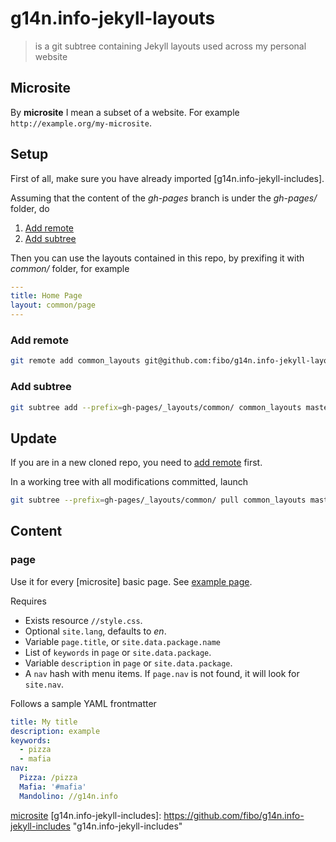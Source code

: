 # g14n.info-jekyll-layouts

> is a git subtree containing Jekyll layouts used across my personal website

## Microsite

By **microsite** I mean a subset of a website. For example `http://example.org/my-microsite`.

## Setup

First of all, make sure you have already imported [g14n.info-jekyll-includes].

Assuming that the content of the *gh-pages* branch is under the *gh-pages/* folder, do

1. [Add remote](#add-remote)
2. [Add subtree](#add-subtree)

Then you can use the layouts contained in this repo, by prexifing it with
*common/* folder, for example

```yaml
---
title: Home Page
layout: common/page
---
```

### Add remote

```bash
git remote add common_layouts git@github.com:fibo/g14n.info-jekyll-layouts.git
```

### Add subtree

```bash
git subtree add --prefix=gh-pages/_layouts/common/ common_layouts master
```

## Update

If you are in a new cloned repo, you need to [add remote](#add-remote) first.

In a working tree with all modifications committed, launch

```bash
git subtree --prefix=gh-pages/_layouts/common/ pull common_layouts master
```

## Content

### page

Use it for every [microsite] basic page. See [example page](http://g14n.info/templates/page/).

Requires

* Exists resource `//style.css`.
* Optional `site.lang`, defaults to *en*.
* Variable `page.title`, or `site.data.package.name`
* List of `keywords` in `page` or `site.data.package`.
* Variable `description` in `page` or `site.data.package`.
* A `nav` hash with menu items. If `page.nav` is not found, it will look for `site.nav`.

Follows a sample YAML frontmatter

```yaml
title: My title
description: example
keywords:
  - pizza
  - mafia
nav:
  Pizza: /pizza
  Mafia: '#mafia'
  Mandolino: //g14n.info
```

[microsite](#microsite)
[g14n.info-jekyll-includes]: https://github.com/fibo/g14n.info-jekyll-includes "g14n.info-jekyll-includes"

